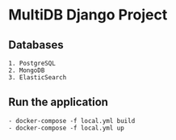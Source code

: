 # MultiDB Django Project

## Databases
    1. PostgreSQL
    2. MongoDB
    3. ElasticSearch

## Run the application
    - docker-compose -f local.yml build
    - docker-compose -f local.yml up